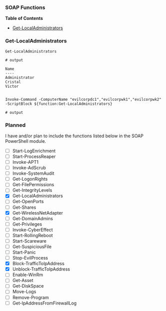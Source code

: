 ### SOAP Functions
**Table of Contents**  
* [Get-LocalAdministrators](#get-localadministrators)

### Get-LocalAdministrators
```pwsh
Get-LocalAdministrators
```
```pwsh
# output

Name         
----         
Administrator
Cristal      
Victor       


```

```pwsh
Invoke-Command -ComputerName "evilcorpdc1","evilcorpwk1","evilcorpwk2" -ScriptBlock ${function:Get-LocalAdministrators}
```
```pwsh
# output
```

### Planned
I have and/or plan to include the functions listed below in the SOAP PowerShell module. 
- [ ] Start-LogEnrichment
- [ ] Start-ProcessReaper
- [ ] Invoke-APT1 
- [ ] Invoke-AdScrub
- [ ] Invoke-SystemAudit
- [ ] Get-LogonRights
- [ ] Get-FilePermissions
- [ ] Get-IntegrityLevels 
- [x] Get-LocalAdministrators
- [ ] Get-OpenPorts
- [ ] Get-Shares
- [x] Get-WirelessNetAdapter
- [ ] Get-DomainAdmins
- [ ] Get-Privileges
- [ ] Invoke-CyberEffect
- [ ] Start-RollingReboot
- [ ] Start-Scareware
- [ ] Get-SuspiciousFile 
- [ ] Start-Panic
- [ ] Stop-EvilProcess
- [x] Block-TrafficToIpAddress
- [x] Unblock-TrafficToIpAddress
- [ ] Enable-WinRm
- [ ] Get-Asset
- [ ] Get-DiskSpace
- [ ] Move-Logs
- [ ] Remove-Program
- [ ] Get-IpAddressFromFirewallLog  
